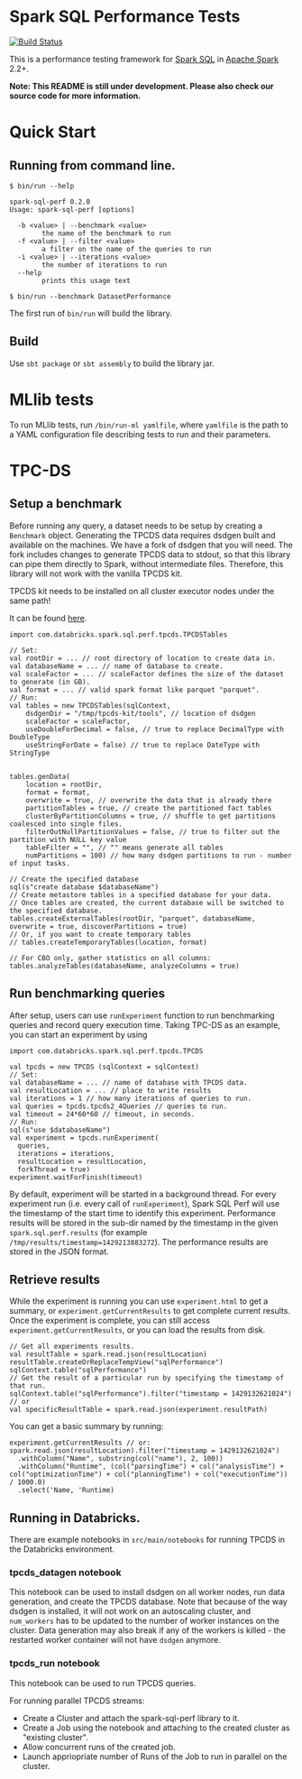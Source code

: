 # Spark SQL Performance Tests

[![Build Status](https://travis-ci.org/databricks/spark-sql-perf.svg)](https://travis-ci.org/databricks/spark-sql-perf)

This is a performance testing framework for [Spark SQL](https://spark.apache.org/sql/) in [Apache Spark](https://spark.apache.org/) 2.2+.

**Note: This README is still under development. Please also check our source code for more information.**

# Quick Start

## Running from command line.

```
$ bin/run --help

spark-sql-perf 0.2.0
Usage: spark-sql-perf [options]

  -b <value> | --benchmark <value>
        the name of the benchmark to run
  -f <value> | --filter <value>
        a filter on the name of the queries to run
  -i <value> | --iterations <value>
        the number of iterations to run
  --help
        prints this usage text
        
$ bin/run --benchmark DatasetPerformance
```

The first run of `bin/run` will build the library.

## Build

Use `sbt package` or `sbt assembly` to build the library jar.

# MLlib tests

To run MLlib tests, run `/bin/run-ml yamlfile`, where `yamlfile` is the path to a YAML configuration
file describing tests to run and their parameters.

# TPC-DS

## Setup a benchmark

Before running any query, a dataset needs to be setup by creating a `Benchmark` object. Generating
the TPCDS data requires dsdgen built and available on the machines. We have a fork of dsdgen that
you will need. The fork includes changes to generate TPCDS data to stdout, so that this library can
pipe them directly to Spark, without intermediate files. Therefore, this library will not work with
the vanilla TPCDS kit.

TPCDS kit needs to be installed on all cluster executor nodes under the same path!

It can be found [here](https://github.com/databricks/tpcds-kit).  

```
import com.databricks.spark.sql.perf.tpcds.TPCDSTables

// Set:
val rootDir = ... // root directory of location to create data in.
val databaseName = ... // name of database to create.
val scaleFactor = ... // scaleFactor defines the size of the dataset to generate (in GB).
val format = ... // valid spark format like parquet "parquet".
// Run:
val tables = new TPCDSTables(sqlContext,
    dsdgenDir = "/tmp/tpcds-kit/tools", // location of dsdgen
    scaleFactor = scaleFactor,
    useDoubleForDecimal = false, // true to replace DecimalType with DoubleType
    useStringForDate = false) // true to replace DateType with StringType


tables.genData(
    location = rootDir,
    format = format,
    overwrite = true, // overwrite the data that is already there
    partitionTables = true, // create the partitioned fact tables 
    clusterByPartitionColumns = true, // shuffle to get partitions coalesced into single files. 
    filterOutNullPartitionValues = false, // true to filter out the partition with NULL key value
    tableFilter = "", // "" means generate all tables
    numPartitions = 100) // how many dsdgen partitions to run - number of input tasks.

// Create the specified database
sql(s"create database $databaseName")
// Create metastore tables in a specified database for your data.
// Once tables are created, the current database will be switched to the specified database.
tables.createExternalTables(rootDir, "parquet", databaseName, overwrite = true, discoverPartitions = true)
// Or, if you want to create temporary tables
// tables.createTemporaryTables(location, format)

// For CBO only, gather statistics on all columns:
tables.analyzeTables(databaseName, analyzeColumns = true) 
```

## Run benchmarking queries
After setup, users can use `runExperiment` function to run benchmarking queries and record query execution time. Taking TPC-DS as an example, you can start an experiment by using

```
import com.databricks.spark.sql.perf.tpcds.TPCDS

val tpcds = new TPCDS (sqlContext = sqlContext)
// Set:
val databaseName = ... // name of database with TPCDS data.
val resultLocation = ... // place to write results
val iterations = 1 // how many iterations of queries to run.
val queries = tpcds.tpcds2_4Queries // queries to run.
val timeout = 24*60*60 // timeout, in seconds.
// Run:
sql(s"use $databaseName")
val experiment = tpcds.runExperiment(
  queries, 
  iterations = iterations,
  resultLocation = resultLocation,
  forkThread = true)
experiment.waitForFinish(timeout)
```

By default, experiment will be started in a background thread.
For every experiment run (i.e. every call of `runExperiment`), Spark SQL Perf will use the timestamp of the start time to identify this experiment. Performance results will be stored in the sub-dir named by the timestamp in the given `spark.sql.perf.results` (for example `/tmp/results/timestamp=1429213883272`). The performance results are stored in the JSON format.

## Retrieve results
While the experiment is running you can use `experiment.html` to get a summary, or `experiment.getCurrentResults` to get complete current results.
Once the experiment is complete, you can still access `experiment.getCurrentResults`, or you can load the results from disk.

```
// Get all experiments results.
val resultTable = spark.read.json(resultLocation)
resultTable.createOrReplaceTempView("sqlPerformance")
sqlContext.table("sqlPerformance")
// Get the result of a particular run by specifying the timestamp of that run.
sqlContext.table("sqlPerformance").filter("timestamp = 1429132621024")
// or
val specificResultTable = spark.read.json(experiment.resultPath)
```

You can get a basic summary by running:
```
experiment.getCurrentResults // or: spark.read.json(resultLocation).filter("timestamp = 1429132621024")
  .withColumn("Name", substring(col("name"), 2, 100))
  .withColumn("Runtime", (col("parsingTime") + col("analysisTime") + col("optimizationTime") + col("planningTime") + col("executionTime")) / 1000.0)
  .select('Name, 'Runtime)
```

## Running in Databricks.

There are example notebooks in `src/main/notebooks` for running TPCDS in the Databricks environment.

### tpcds_datagen notebook

This notebook can be used to install dsdgen on all worker nodes, run data generation, and create the TPCDS database.
Note that because of the way dsdgen is installed, it will not work on an autoscaling cluster, and `num_workers` has
to be updated to the number of worker instances on the cluster.
Data generation may also break if any of the workers is killed - the restarted worker container will not have `dsdgen` anymore.
 
### tpcds_run notebook

This notebook can be used to run TPCDS queries.

For running parallel TPCDS streams:
* Create a Cluster and attach the spark-sql-perf library to it.
* Create a Job using the notebook and attaching to the created cluster as "existing cluster".
* Allow concurrent runs of the created job.
* Launch appriopriate number of Runs of the Job to run in parallel on the cluster.
